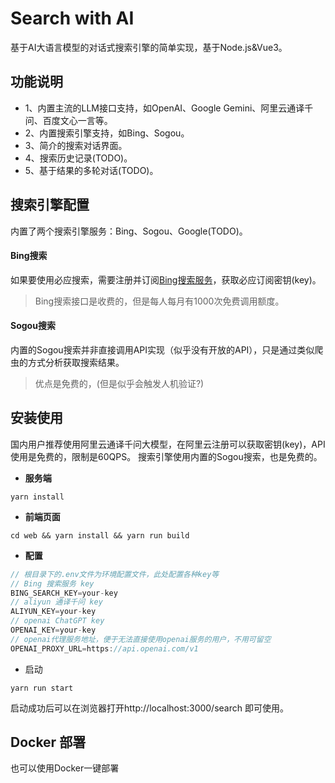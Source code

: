 # Search with AI
基于AI大语言模型的对话式搜索引擎的简单实现，基于Node.js&Vue3。


## 功能说明
* 1、内置主流的LLM接口支持，如OpenAI、Google Gemini、阿里云通译千问、百度文心一言等。
* 2、内置搜索引擎支持，如Bing、Sogou。
* 3、简介的搜索对话界面。
* 4、搜索历史记录(TODO)。
* 5、基于结果的多轮对话(TODO)。

## 搜索引擎配置
内置了两个搜索引擎服务：Bing、Sogou、Google(TODO)。

#### Bing搜索
如果要使用必应搜索，需要注册并订阅[Bing搜索服务](https://www.microsoft.com/en-us/bing/apis/bing-web-search-api)，获取必应订阅密钥(key)。

> Bing搜索接口是收费的，但是每人每月有1000次免费调用额度。

#### Sogou搜索
内置的Sogou搜索并非直接调用API实现（似乎没有开放的API），只是通过类似爬虫的方式分析获取搜索结果。
> 优点是免费的，(但是似乎会触发人机验证?)

## 安装使用

国内用户推荐使用阿里云通译千问大模型，在阿里云注册可以获取密钥(key)，API使用是免费的，限制是60QPS。
搜索引擎使用内置的Sogou搜索，也是免费的。

* **服务端**
```shell
yarn install
```

* **前端页面**
```shell
cd web && yarn install && yarn run build
```

* **配置**
```ts
// 根目录下的.env文件为环境配置文件，此处配置各种key等
// Bing 搜索服务 key
BING_SEARCH_KEY=your-key
// aliyun 通译千问 key
ALIYUN_KEY=your-key
// openai ChatGPT key
OPENAI_KEY=your-key
// openai代理服务地址，便于无法直接使用openai服务的用户，不用可留空
OPENAI_PROXY_URL=https://api.openai.com/v1
```

* 启动
```shell
yarn run start 
```

启动成功后可以在浏览器打开http://localhost:3000/search 即可使用。

## Docker 部署
也可以使用Docker一键部署
```shell
```

